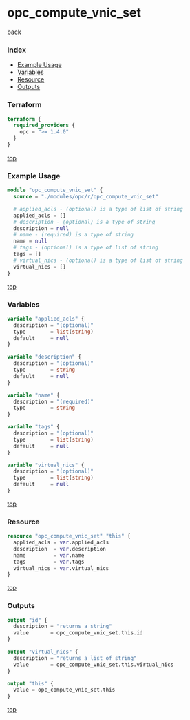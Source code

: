 # opc_compute_vnic_set

[back](../opc.md)

### Index

- [Example Usage](#example-usage)
- [Variables](#variables)
- [Resource](#resource)
- [Outputs](#outputs)

### Terraform

```terraform
terraform {
  required_providers {
    opc = ">= 1.4.0"
  }
}
```

[top](#index)

### Example Usage

```terraform
module "opc_compute_vnic_set" {
  source = "./modules/opc/r/opc_compute_vnic_set"

  # applied_acls - (optional) is a type of list of string
  applied_acls = []
  # description - (optional) is a type of string
  description = null
  # name - (required) is a type of string
  name = null
  # tags - (optional) is a type of list of string
  tags = []
  # virtual_nics - (optional) is a type of list of string
  virtual_nics = []
}
```

[top](#index)

### Variables

```terraform
variable "applied_acls" {
  description = "(optional)"
  type        = list(string)
  default     = null
}

variable "description" {
  description = "(optional)"
  type        = string
  default     = null
}

variable "name" {
  description = "(required)"
  type        = string
}

variable "tags" {
  description = "(optional)"
  type        = list(string)
  default     = null
}

variable "virtual_nics" {
  description = "(optional)"
  type        = list(string)
  default     = null
}
```

[top](#index)

### Resource

```terraform
resource "opc_compute_vnic_set" "this" {
  applied_acls = var.applied_acls
  description  = var.description
  name         = var.name
  tags         = var.tags
  virtual_nics = var.virtual_nics
}
```

[top](#index)

### Outputs

```terraform
output "id" {
  description = "returns a string"
  value       = opc_compute_vnic_set.this.id
}

output "virtual_nics" {
  description = "returns a list of string"
  value       = opc_compute_vnic_set.this.virtual_nics
}

output "this" {
  value = opc_compute_vnic_set.this
}
```

[top](#index)